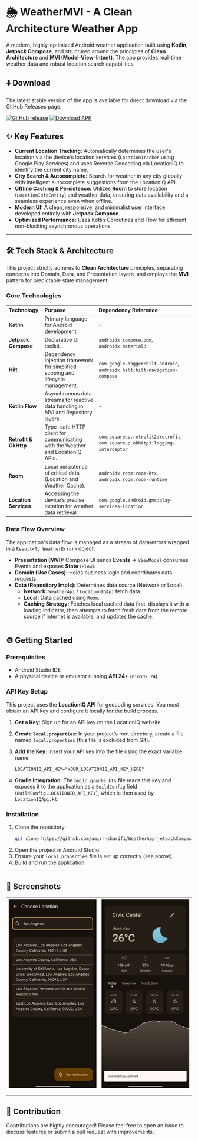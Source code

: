 # 🌦️ WeatherMVI - A Clean Architecture Weather App

A modern, highly-optimized Android weather application built using **Kotlin**, **Jetpack Compose**, and structured around the principles of **Clean Architecture** and **MVI (Model-View-Intent)**. The app provides real-time weather data and robust location search capabilities.

## ⬇️ Download

The latest stable version of the app is available for direct download via the GitHub Releases page.

[![GitHub release](https://img.shields.io/github/v/release/amirr-sharifi/WeatherApp-jetpackCompose?style=for-the-badge&logo=github&label=Latest%20Release)](https://github.com/amirr-sharifi/WeatherApp-jetpackCompose/releases/latest)
[![Download APK](https://img.shields.io/badge/Download-Latest%20APK-20A45B?style=for-the-badge&logo=android&logoColor=white)](https://github.com/amirr-sharifi/WeatherApp-jetpackCompose/releases/latest/download/wethear.app.release.apk)

## ✨ Key Features

* **Current Location Tracking:** Automatically determines the user's location via the device's location services (`LocationTracker` using Google Play Services) and uses Reverse Geocoding via LocationIQ to identify the current city name.
* **City Search & Autocomplete:** Search for weather in any city globally with intelligent autocomplete suggestions from the LocationIQ API.
* **Offline Caching & Persistence:** Utilizes **Room** to store location (`LocationInfoEntity`) and weather data, ensuring data availability and a seamless experience even when offline.
* **Modern UI:** A clean, responsive, and minimalist user interface developed entirely with **Jetpack Compose**.
* **Optimized Performance:** Uses Kotlin Coroutines and Flow for efficient, non-blocking asynchronous operations.

---

## 🛠️ Tech Stack & Architecture

This project strictly adheres to **Clean Architecture** principles, separating concerns into Domain, Data, and Presentation layers, and employs the **MVI** pattern for predictable state management.

### Core Technologies

| Technology | Purpose | Dependency Reference |
| :--- | :--- | :--- |
| **Kotlin** | Primary language for Android development. | - |
| **Jetpack Compose** | Declarative UI toolkit. | `androidx.compose.bom`, `androidx.material3` |
| **Hilt** | Dependency Injection framework for simplified scoping and lifecycle management. | `com.google.dagger:hilt-android`, `androidx.hilt:hilt-navigation-compose` |
| **Kotlin Flow** | Asynchronous data streams for reactive data handling in MVI and Repository layers. | - |
| **Retrofit & OkHttp** | Type-safe HTTP client for communicating with the Weather and LocationIQ APIs. | `com.squareup.retrofit2:retrofit`, `com.squareup.okhttp3:logging-interceptor` |
| **Room** | Local persistence of critical data (Location and Weather Cache). | `androidx.room:room-ktx`, `androidx.room:room-runtime` |
| **Location Services** | Accessing the device's precise location for weather data retrieval. | `com.google.android.gms:play-services-location` |

### Data Flow Overview

The application's data flow is managed as a stream of data/errors wrapped in a `Result<T, WeatherError>` object.

* **Presentation (MVI):** Compose UI sends **Events** $\rightarrow$ `ViewModel` consumes Events and exposes **State** (`Flow`).
* **Domain (Use Cases):** Holds business logic and coordinates data requests.
* **Data (Repository Impls):** Determines data source (Network or Local).
    * **Network:** `WeatherApi` / `LocationIQApi` fetch data.
    * **Local:** Data cached using `Room`.
    * **Caching Strategy:** Fetches local cached data first, displays it with a loading indicator, then attempts to fetch fresh data from the remote source if internet is available, and updates the cache.

---

## ⚙️ Getting Started

### Prerequisites

* Android Studio IDE
* A physical device or emulator running **API 24+** (`minSdk 24`)

### API Key Setup

This project uses the **LocationIQ API** for geocoding services. You must obtain an API key and configure it locally for the build process.

1.  **Get a Key:** Sign up for an API key on the LocationIQ website.
2.  **Create `local.properties`:** In your project's root directory, create a file named `local.properties` (this file is excluded from Git).
3.  **Add the Key:** Insert your API key into the file using the exact variable name:

    ```properties
    LOCATIONIQ_API_KEY="YOUR_LOCATIONIQ_API_KEY_HERE"
    ```

4.  **Gradle Integration:** The `build.gradle.kts` file reads this key and exposes it to the application as a `BuildConfig` field (`BuildConfig.LOCATIONIQ_API_KEY`), which is then used by `LocationIQApi.kt`.

### Installation

1.  Clone the repository:
    ```bash
    git clone https://github.com/amirr-sharifi/WeatherApp-jetpackCompose.git
    ```
2.  Open the project in Android Studio.
3.  Ensure your `local.properties` file is set up correctly (see above).
4.  Build and run the application.

---

## 📸 Screenshots


| ![shot1](screenshots/preview1.jpg) | ![shot2](screenshots/preview2.jpg) |
| :---: | :---: |
---

## 🤝 Contribution

Contributions are highly encouraged! Please feel free to open an issue to discuss features or submit a pull request with improvements.


